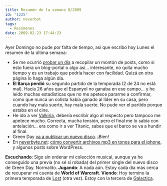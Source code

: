 ```yaml
---
title: Resumen de la semana 8/2009
id: '1225'
author: neverbot
tags:
  - Resúmenes
date: 2009-02-23 17:44:23
---
```


Ayer Domingo no pude por falta de tiempo, así que escribo hoy Lunes el resumen de la última semana:

*   Se me ocurrió [probar un día](https://www.neverbot.com/los-experimentos-en-los-blogs-con-gaseosa/) a recopilar un montón de posts, como si esto fuera un blog-portal o algo así... interesante, no quita mucho tiempo y es un trabajo que podría hacer con facilidad. Quizá en otra página lo haga algún día.
*   **El Barça perdió** su segundo partido de la temporada (2 de 24 no está mal). Hacía 26 años que el Espanyol no ganaba en ese campo... y he leído muchas estadísticas que no me apetece pararme a confirmar, como que nunca un colista había ganado al líder en su casa, pero cuando hay mala suerte, hay mala suerte. No pude ver el partido porque estaba en el cine.
*   He ido a ver [Valkiria](http://www.imdb.com/title/tt0985699/), debería escribir algo al respecto pero tampoco me apetece mucho. Correcta, mucha tensión, pero el final me lo sabía con antelación... era como ir a ver Titanic, sabes que el barco se va a hundir al final.
*   Green Day [va a publicar un nuevo disco](http://localhost:8000/musica/nuevo-album-de-green-day-anunciado/). ¡Bien!
*   En [neverbyte.net](http://www.neverbyte.net/): [cómo convertir archivos mp3 en tonos para el iphone](http://www.neverbyte.net/archivo/iphone-crear-tonos-de-llamada-a-partir-de-archivos-mp3/), y algunos posts sobre WordPress.

**Escuchando**: Sigo sin ordenar mi colección musical, aunque ya he conseguido una previa (no sé si robada) del primer single del nuevo disco de Green Day. Normalito. **Jugando**: A nada aún. Estoy cada día más cerca de recuperar mi cuenta de **World of Warcraft**. **Viendo**: Hoy termino la primera temporada de [Lost](http://www.tv.com/lost/show/24313/summary.html) (otra vez). Estoy con la tercera de [Galactica](http://www.tv.com/battlestar-galactica-2003/show/23557/summary.html).